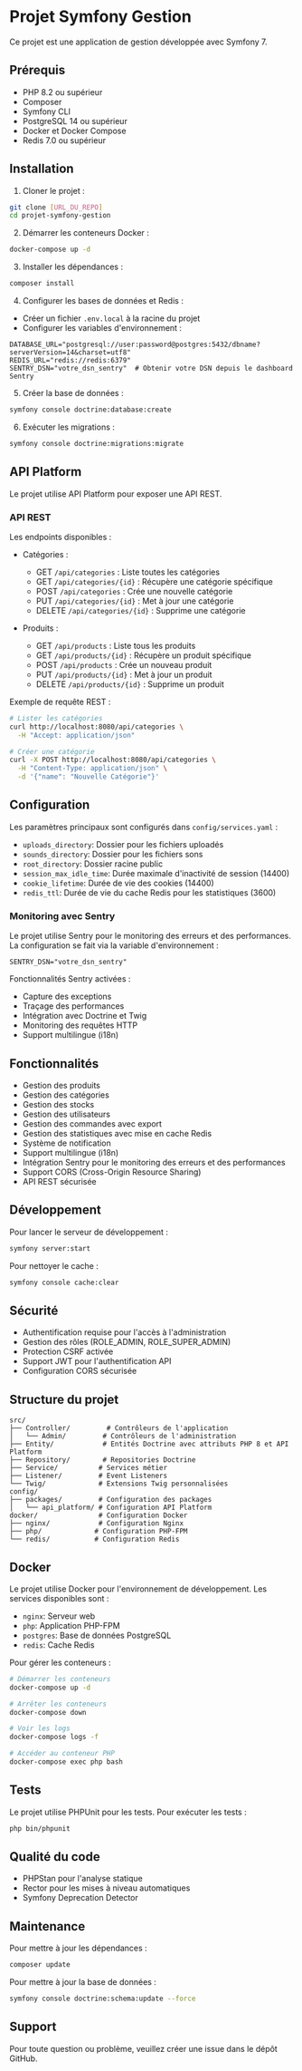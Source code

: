 # Projet Symfony Gestion

Ce projet est une application de gestion développée avec Symfony 7.

## Prérequis

- PHP 8.2 ou supérieur
- Composer
- Symfony CLI
- PostgreSQL 14 ou supérieur
- Docker et Docker Compose
- Redis 7.0 ou supérieur

## Installation

1. Cloner le projet :
```bash
git clone [URL_DU_REPO]
cd projet-symfony-gestion
```

2. Démarrer les conteneurs Docker :
```bash
docker-compose up -d
```

3. Installer les dépendances :
```bash
composer install
```

4. Configurer les bases de données et Redis :
- Créer un fichier `.env.local` à la racine du projet
- Configurer les variables d'environnement :
```env
DATABASE_URL="postgresql://user:password@postgres:5432/dbname?serverVersion=14&charset=utf8"
REDIS_URL="redis://redis:6379"
SENTRY_DSN="votre_dsn_sentry"  # Obtenir votre DSN depuis le dashboard Sentry
```

5. Créer la base de données :
```bash
symfony console doctrine:database:create
```

6. Exécuter les migrations :
```bash
symfony console doctrine:migrations:migrate
```

## API Platform

Le projet utilise API Platform pour exposer une API REST.

### API REST

Les endpoints disponibles :

- Catégories :
  - GET `/api/categories` : Liste toutes les catégories
  - GET `/api/categories/{id}` : Récupère une catégorie spécifique
  - POST `/api/categories` : Crée une nouvelle catégorie
  - PUT `/api/categories/{id}` : Met à jour une catégorie
  - DELETE `/api/categories/{id}` : Supprime une catégorie

- Produits :
  - GET `/api/products` : Liste tous les produits
  - GET `/api/products/{id}` : Récupère un produit spécifique
  - POST `/api/products` : Crée un nouveau produit
  - PUT `/api/products/{id}` : Met à jour un produit
  - DELETE `/api/products/{id}` : Supprime un produit

Exemple de requête REST :
```bash
# Lister les catégories
curl http://localhost:8080/api/categories \
  -H "Accept: application/json"

# Créer une catégorie
curl -X POST http://localhost:8080/api/categories \
  -H "Content-Type: application/json" \
  -d '{"name": "Nouvelle Catégorie"}'
```

## Configuration

Les paramètres principaux sont configurés dans `config/services.yaml` :
- `uploads_directory`: Dossier pour les fichiers uploadés
- `sounds_directory`: Dossier pour les fichiers sons
- `root_directory`: Dossier racine public
- `session_max_idle_time`: Durée maximale d'inactivité de session (14400)
- `cookie_lifetime`: Durée de vie des cookies (14400)
- `redis_ttl`: Durée de vie du cache Redis pour les statistiques (3600)

### Monitoring avec Sentry

Le projet utilise Sentry pour le monitoring des erreurs et des performances. La configuration se fait via la variable d'environnement :
```env
SENTRY_DSN="votre_dsn_sentry"
```

Fonctionnalités Sentry activées :
- Capture des exceptions
- Traçage des performances
- Intégration avec Doctrine et Twig
- Monitoring des requêtes HTTP
- Support multilingue (i18n)

## Fonctionnalités

- Gestion des produits
- Gestion des catégories
- Gestion des stocks
- Gestion des utilisateurs
- Gestion des commandes avec export
- Gestion des statistiques avec mise en cache Redis
- Système de notification
- Support multilingue (i18n)
- Intégration Sentry pour le monitoring des erreurs et des performances
- Support CORS (Cross-Origin Resource Sharing)
- API REST sécurisée

## Développement

Pour lancer le serveur de développement :
```bash
symfony server:start
```

Pour nettoyer le cache :
```bash
symfony console cache:clear
```

## Sécurité

- Authentification requise pour l'accès à l'administration
- Gestion des rôles (ROLE_ADMIN, ROLE_SUPER_ADMIN)
- Protection CSRF activée
- Support JWT pour l'authentification API
- Configuration CORS sécurisée

## Structure du projet

```
src/
├── Controller/         # Contrôleurs de l'application
│   └── Admin/         # Contrôleurs de l'administration
├── Entity/            # Entités Doctrine avec attributs PHP 8 et API Platform
├── Repository/        # Repositories Doctrine
├── Service/          # Services métier
├── Listener/         # Event Listeners
└── Twig/             # Extensions Twig personnalisées
config/
├── packages/         # Configuration des packages
│   └── api_platform/ # Configuration API Platform
docker/               # Configuration Docker
├── nginx/            # Configuration Nginx
├── php/             # Configuration PHP-FPM
└── redis/           # Configuration Redis
```

## Docker

Le projet utilise Docker pour l'environnement de développement. Les services disponibles sont :
- `nginx`: Serveur web
- `php`: Application PHP-FPM
- `postgres`: Base de données PostgreSQL
- `redis`: Cache Redis

Pour gérer les conteneurs :
```bash
# Démarrer les conteneurs
docker-compose up -d

# Arrêter les conteneurs
docker-compose down

# Voir les logs
docker-compose logs -f

# Accéder au conteneur PHP
docker-compose exec php bash
```

## Tests

Le projet utilise PHPUnit pour les tests. Pour exécuter les tests :
```bash
php bin/phpunit
```

## Qualité du code

- PHPStan pour l'analyse statique
- Rector pour les mises à niveau automatiques
- Symfony Deprecation Detector

## Maintenance

Pour mettre à jour les dépendances :
```bash
composer update
```

Pour mettre à jour la base de données :
```bash
symfony console doctrine:schema:update --force
```

## Support

Pour toute question ou problème, veuillez créer une issue dans le dépôt GitHub.
